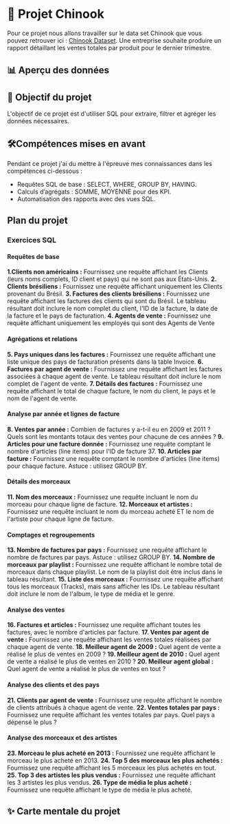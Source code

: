 # 💼  Projet Chinook

Pour ce projet nous allons travailler sur le data set Chinook que vous pouvez retrouver ici : <a href=https://github.com/lerocha/chinook-database>Chinook Dataset</a>.
Une entreprise souhaite produire un rapport détaillant les ventes totales par produit pour le dernier trimestre.

## 📊 Aperçu des données

##  🎯 Objectif du projet
L'objectif de ce projet est d'utiliser SQL pour extraire, filtrer et agréger les données nécessaires.

## 🛠️Compétences mises en avant
Pendant ce projet j'ai du mettre à l'épreuve mes connaissances dans les compétences ci-dessous :
   - Requêtes SQL de base : SELECT, WHERE, GROUP BY, HAVING.
   - Calculs d’agrégats : SOMME, MOYENNE pour des KPI.
   -  Automatisation des rapports avec des vues SQL.

## Plan du projet

### Exercices SQL

 #### Requêtes de base
 
 **1.Clients non américains :** Fournissez une requête affichant les
 Clients (leurs noms complets, ID client et pays) qui ne sont pas aux
 États-Unis.
 **2.  Clients brésiliens :** Fournissez une requête affichant uniquement
 les Clients provenant du Brésil.
 **3. Factures des clients brésiliens :** Fournissez une requête affichant
 les factures des clients qui sont du Brésil.
 Le tableau résultant doit inclure le nom complet du client, l'ID de la
 facture, la date de la facture et le pays de facturation.
 **4. Agents de vente :** Fournissez une requête affichant uniquement
 les employés qui sont des Agents de Vente
 
 #### Agrégations et relations
 
 **5. Pays uniques dans les factures :** Fournissez une requête affichant
 une liste unique des pays de facturation présents dans la table Invoice.
 **6. Factures par agent de vente :** Fournissez une requête affichant les
 factures associées à chaque agent de vente.
 Le tableau résultant doit inclure le nom complet de l'agent de
 vente.
 **7. Détails des factures :** Fournissez une requête affichant le total de
 chaque facture, le nom du client, le pays et le nom de l'agent de vente.
 
#### Analyse par année et lignes de facture

 **8. Ventes par année :** Combien de factures y a-t-il eu en 2009 et
 2011 ? Quels sont les montants totaux des ventes pour chacune de
 ces années ?
 **9. Articles pour une facture donnée :** Fournissez une requête
 comptant le nombre d'articles (line items) pour l'ID de facture 37.
 **10. Articles par facture :** Fournissez une requête comptant le nombre
 d'articles (line items) pour chaque facture.
 Astuce : utilisez GROUP BY.
 
 #### Détails des morceaux
 
 **11. Nom des morceaux :** Fournissez une requête incluant le nom du
 morceau pour chaque ligne de facture.
 **12. Morceaux et artistes :** Fournissez une requête incluant le nom du
 morceau acheté ET le nom de l'artiste pour chaque ligne de facture.
 
 #### Comptages et regroupements
 
 **13. Nombre de factures par pays :** Fournissez une requête affichant
 le nombre de factures par pays.
 Astuce : utilisez GROUP BY.
 **14. Nombre de morceaux par playlist :** Fournissez une requête
 affichant le nombre total de morceaux dans chaque playlist.
 Le nom de la playlist doit être inclus dans le tableau résultant.
 **15. Liste des morceaux :** Fournissez une requête affichant tous les
 morceaux (Tracks), mais sans afficher les IDs.
 Le tableau résultant doit inclure le nom de l'album, le type de média
 et le genre.
 
#### Analyse des ventes

 **16. Factures et articles :** Fournissez une requête affichant toutes les
 factures, avec le nombre d'articles par facture.
 **17. Ventes par agent de vente :** Fournissez une requête affichant les
 ventes totales réalisées par chaque agent de vente.
 **18. Meilleur agent de 2009 :** Quel agent de vente a réalisé le plus de
 ventes en 2009 ?
 **19. Meilleur agent de 2010 :** Quel agent de vente a réalisé le plus de
 ventes en 2010 ?
 **20. Meilleur agent global :** Quel agent de vente a réalisé le plus de
 ventes en tout ?
 
 #### Analyse des clients et des pays
 
 **21. Clients par agent de vente :** Fournissez une requête affichant le
 nombre de clients attribués à chaque agent de vente.
 **22. Ventes totales par pays :** Fournissez une requête affichant les
 ventes totales par pays. Quel pays a dépensé le plus ?
 
  #### Analyse des morceaux et des artistes
 
 **23. Morceau le plus acheté en 2013 :** Fournissez une requête
 affichant le morceau le plus acheté en 2013.
 **24. Top 5 des morceaux les plus achetés :** Fournissez une requête
 affichant les 5 morceaux les plus achetés en tout.
 **25. Top 3 des artistes les plus vendus :** Fournissez une requête
 affichant les 3 artistes les plus vendus.
 **26. Type de média le plus acheté :** Fournissez une requête affichant
 le type de média le plus acheté.

## ✨ Carte mentale du projet
